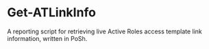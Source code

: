 # Get-ATLinkInfo
A reporting script for retrieving live Active Roles access template link information, written in PoSh.
